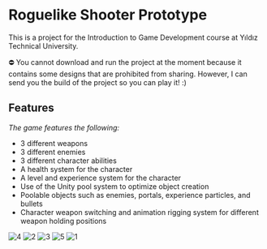 # Roguelike Shooter Prototype

This is a project for the Introduction to Game Development course at Yıldız Technical University.

⛔ You cannot download and run the project at the moment because it contains some designs that are prohibited from sharing. However, I can send you the build of the project so you can play it! :)

## Features

*The game features the following:*

* 3 different weapons
* 3 different enemies
* 3 different character abilities
* A health system for the character
* A level and experience system for the character
* Use of the Unity pool system to optimize object creation
* Poolable objects such as enemies, portals, experience particles, and bullets
* Character weapon switching and animation rigging system for different weapon holding positions

![4](https://user-images.githubusercontent.com/81265340/210109929-60f56e82-ede9-4102-b8d9-234c10d88812.png)
![2](https://user-images.githubusercontent.com/81265340/210109925-1f59ec15-e8fd-41e2-b9b9-a72602ccf11e.png)
![3](https://user-images.githubusercontent.com/81265340/210109928-56baca0e-3e24-4831-8320-f237c581adf6.png)
![5](https://user-images.githubusercontent.com/81265340/210109931-479f092a-d10d-4648-83f2-7232d10b7eca.png)
![1](https://user-images.githubusercontent.com/81265340/210109932-b05e4711-4bf1-45fc-97bf-172bc549e629.png)
